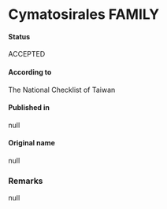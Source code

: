 Cymatosirales FAMILY
=======

#### Status
ACCEPTED

#### According to
The National Checklist of Taiwan

#### Published in
null

#### Original name
null

### Remarks
null